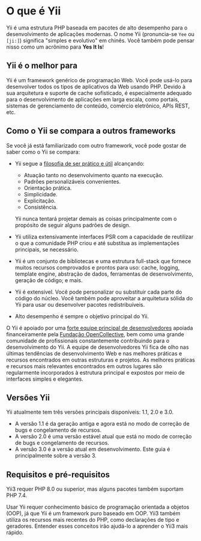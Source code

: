 # O que é Yii

Yii é uma estrutura PHP baseada em pacotes de alto desempenho para o desenvolvimento de aplicações modernas.
O nome Yii (pronuncia-se `Yee` ou `[ji:]`) significa "simples e evolutivo" em chinês.
Você também pode pensar nisso como um acrônimo para **Yes It Is**!

## Yii é o melhor para

Yii é um framework genérico de programação Web.
Você pode usá-lo para desenvolver todos os tipos de aplicativos da Web usando PHP.
Devido à sua arquitetura e suporte de cache sofisticado,
é especialmente adequado para o desenvolvimento de aplicações em larga escala, como portais, sistemas de gerenciamento de conteúdo,
comércio eletrônico, APIs REST, etc.

## Como o Yii se compara a outros frameworks

Se você já está familiarizado com outro framework, você pode gostar de saber como o Yii se compara:

- Yii segue a [filosofia de ser prático e útil](https://github.com/yiisoft/docs/blob/master/001-yii-values.md) alcançando:
   - Atuação tanto no desenvolvimento quanto na execução.
   - Padrões personalizáveis convenientes.
   - Orientação prática.
   - Simplicidade.
   - Explicitação.
   - Consistência.
  
   Yii nunca tentará projetar demais as coisas principalmente com o propósito de seguir
   alguns padrões de design.
- Yii utiliza extensivamente interfaces PSR com a capacidade de reutilizar o que a comunidade PHP criou e até
   substitua as implementações principais, se necessário.
- Yii é um conjunto de bibliotecas e uma estrutura full-stack que fornece muitos recursos comprovados e prontos para uso:
   cache, logging, template engine, abstração de dados, ferramentas de desenvolvimento, geração de código; e mais.
- Yii é extensível. Você pode personalizar ou substituir cada parte do código do núcleo. Você também pode
   aproveitar a arquitetura sólida do Yii para usar ou desenvolver pacotes redistribuíveis.
- Alto desempenho é sempre o objetivo principal do Yii.

O Yii é apoiado por uma [forte equipe principal de desenvolvedores](https://www.yiiframework.com/team/) apoiada financeiramente pela
[Fundação OpenCollective](https://opencollective.com/yiisoft), bem como uma grande comunidade de profissionais constantemente
contribuindo para o desenvolvimento do Yii. A equipe de desenvolvedores Yii fica de olho nas últimas tendências de desenvolvimento Web e
nas melhores práticas e recursos encontrados em outras estruturas e projetos. As melhores práticas e recursos mais relevantes
encontrados em outros lugares são regularmente incorporados à estrutura principal e expostos por meio de interfaces simples e elegantes.


## Versões Yii

Yii atualmente tem três versões principais disponíveis: 1.1, 2.0 e 3.0.

- A versão 1.1 é da geração antiga e agora está no modo de correção de bugs e congelamento de recursos.
- A versão 2.0 é uma versão estável atual que está no modo de correção de bugs e congelamento de recursos.
- A versão 3.0 é a versão atual em desenvolvimento. Este guia é principalmente sobre a versão 3.


## Requisitos e pré-requisitos

Yii3 requer PHP 8.0 ou superior, mas alguns pacotes também suportam PHP 7.4.

Usar Yii requer conhecimento básico de programação orientada a objetos (OOP), já que Yii é um framework puro baseado em OOP.
Yii3 também utiliza os recursos mais recentes do PHP, como declarações de tipo e geradores. Entender esses
conceitos irão ajudá-lo a aprender o Yii3 mais rápido.